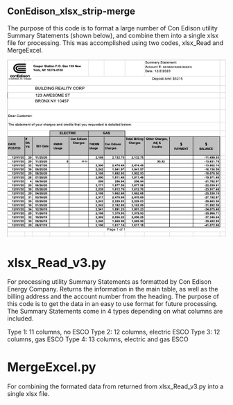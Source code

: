 ## ConEdison_xlsx_strip-merge

The purpose of this code is to format a large number of Con Edison utility Summary Statements (shown below), and combine them into a single xlsx file for processing. This was accomplished using two codes, xlsx_Read and MergeExcel.


![Example Summary Statement](https://github.com/matt401215/ConEdison_xlsx_strip-merge/blob/main/images/sumStatementSample.png)

# xlsx_Read_v3.py

For processing utility Summary Statements as formatted by Con Edison Energy Company. Returns the information in the main table, as well as the billing address and the account number from the heading. The purpose of this code is to get the data in an easy to use format for future processing.
The Summary Statements come in 4 types depending on what columns are included. 

  Type 1: 11 columns, no ESCO
  Type 2: 12 columns, electric ESCO
  Type 3: 12 columns, gas ESCO
  Type 4: 13 columns, electric and gas ESCO

# MergeExcel.py

For combining the formated data from returned from xlsx_Read_v3.py into a single xlsx file.
